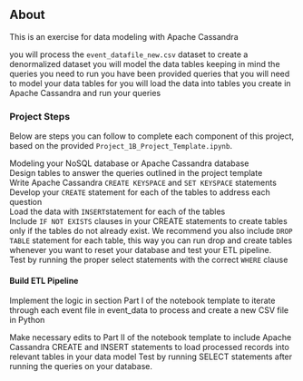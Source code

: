 ## About

This is an exercise for data modeling with Apache Cassandra

you will process the `event_datafile_new.csv` dataset to create a denormalized dataset
you will model the data tables keeping in mind the queries you need to run
you have been provided queries that you will need to model your data tables for
you will load the data into tables you create in Apache Cassandra and run your queries

### Project Steps

Below are steps you can follow to complete each component of this project, based on the provided `Project_1B_Project_Template.ipynb`.

Modeling your NoSQL database or Apache Cassandra database  
Design tables to answer the queries outlined in the project template  
Write Apache Cassandra `CREATE KEYSPACE` and `SET KEYSPACE` statements  
Develop your `CREATE` statement for each of the tables to address each question  
Load the data with `INSERT`statement for each of the tables  
Include `IF NOT EXISTS` clauses in your CREATE statements to create tables only if the tables do not already exist. 
We recommend you also include `DROP TABLE` statement for each table, this way you can run drop and create tables whenever you want to reset your database and test your ETL pipeline.  
Test by running the proper select statements with the correct `WHERE` clause

#### Build ETL Pipeline

Implement the logic in section Part I of the notebook template to iterate through each event file in event_data to process and create a new CSV file in Python

Make necessary edits to Part II of the notebook template to include Apache Cassandra CREATE and INSERT statements to load processed records into relevant tables in your data model
Test by running SELECT statements after running the queries on your database.